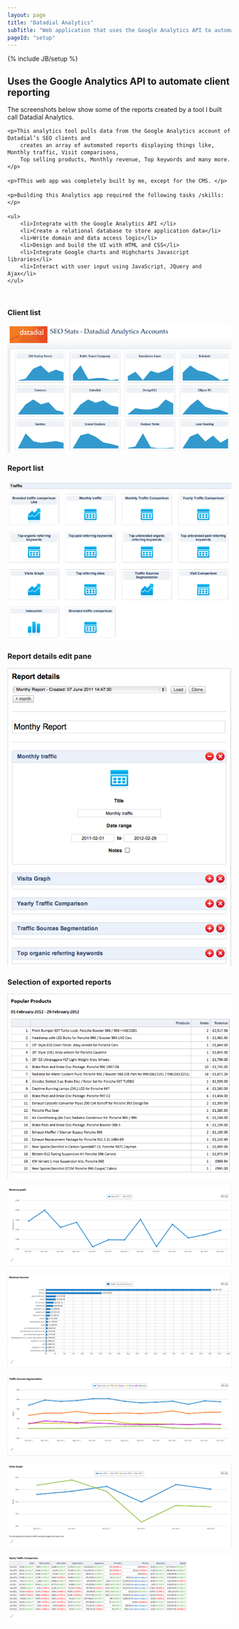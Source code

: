 ```yaml
---
layout: page
title: "Datadial Analytics"
subTitle: "Web application that uses the Google Analytics API to automate client reporting"
pageId: "setup"
---
```

{% include JB/setup %}

## Uses the Google Analytics API to automate client reporting

<div>
    <p>The screenshots below show some of the reports created by a tool I built call Datadial Analytics.</p>

    <p>This analytics tool pulls data from the Google Analytics account of Datadial’s SEO clients and
        creates an array of automated reports displaying things like, Monthly traffic, Visit comparisons,
        Top selling products, Monthly revenue, Top keywords and many more.</p>

    <p>TThis web app was completely built by me, except for the CMS. </p>

    <p>Building this Analytics app required the following tasks /skills:</p>

    <ul>
        <li>Integrate with the Google Analytics API </li>
        <li>Create a relational database to store application data</li>
        <li>Write domain and data access logic</li>
        <li>Design and build the UI with HTML and CSS</li>
        <li>Integrate Google charts and Highcharts Javascript libraries</li>
        <li>Interact with user input using JavaScript, JQuery and Ajax</li>
    </ul>
</div>
<br />
<h3>Client list</h3>
<p><img src="/img/ddseo/home-screen.png"></p>

<h3>Report list</h3>
<p><img src="/img/ddseo/reports.png"></p>

<h3>Report details edit pane</h3>
<p><img src="/img/ddseo/report-details.png"></p>

<h3>Selection of exported reports</h3>
<p><img src="/img/ddseo/popular-products.png"></p>
<p><img src="/img/ddseo/revenue-graph.png"></p>
<p><img src="/img/ddseo/revenue-sources.png"></p>
<p><img src="/img/ddseo/traffic-source-segmentation.png"></p>
<p><img src="/img/ddseo/visit-graph.png"></p>
<p><img src="/img/ddseo/yearly-comp.png"></p>
